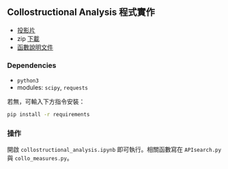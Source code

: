 ## Collostructional Analysis 程式實作

- [投影片](https://bit.ly/collo-analysis)
- zip [下載](https://minhaskamal.github.io/DownGit/#/home?url=https://github.com/lopentu/hocor2020-GramColl)
- [函數說明文件](https://lopentu.github.io/hocor2020-GramColl)


### Dependencies

- `python3`
- modules: `scipy`, `requests`

若無，可輸入下方指令安裝：

```bash
pip install -r requirements
```


### 操作

開啟 `collostructional_analysis.ipynb` 即可執行。相關函數寫在 `APIsearch.py` 與 `collo_measures.py`。